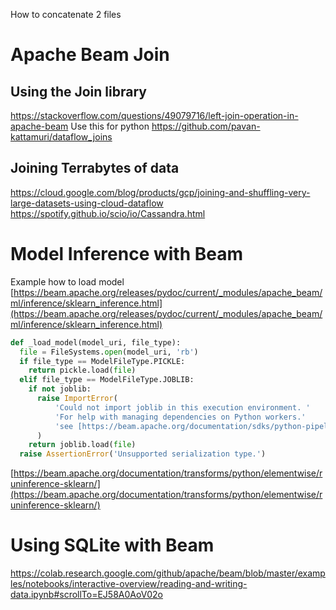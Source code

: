 How to concatenate 2 files

# Apache Beam Join 

## Using the Join library
https://stackoverflow.com/questions/49079716/left-join-operation-in-apache-beam
Use this for python
https://github.com/pavan-kattamuri/dataflow_joins

## Joining Terrabytes of data
https://cloud.google.com/blog/products/gcp/joining-and-shuffling-very-large-datasets-using-cloud-dataflow
https://spotify.github.io/scio/io/Cassandra.html


# Model Inference with Beam
  
Example how to load model  
[https://beam.apache.org/releases/pydoc/current/_modules/apache_beam/ml/inference/sklearn_inference.html](https://beam.apache.org/releases/pydoc/current/_modules/apache_beam/ml/inference/sklearn_inference.html)

```python
def _load_model(model_uri, file_type):
  file = FileSystems.open(model_uri, 'rb')
  if file_type == ModelFileType.PICKLE:
    return pickle.load(file)
  elif file_type == ModelFileType.JOBLIB:
    if not joblib:
      raise ImportError(
          'Could not import joblib in this execution environment. '
          'For help with managing dependencies on Python workers.'
          'see [https://beam.apache.org/documentation/sdks/python-pipeline-dependencies/](https://beam.apache.org/documentation/sdks/python-pipeline-dependencies/)'  # pylint: disable=line-too-long
      )
    return joblib.load(file)
  raise AssertionError('Unsupported serialization type.')
```

[https://beam.apache.org/documentation/transforms/python/elementwise/runinference-sklearn/](https://beam.apache.org/documentation/transforms/python/elementwise/runinference-sklearn/)

# Using SQLite with Beam
https://colab.research.google.com/github/apache/beam/blob/master/examples/notebooks/interactive-overview/reading-and-writing-data.ipynb#scrollTo=EJ58A0AoV02o
